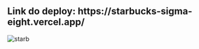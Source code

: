<h2>Link do deploy: https://starbucks-sigma-eight.vercel.app/</h2>


![starb](https://github.com/vinicius-bispo1/Starbucks/assets/118212495/c675caf6-5132-4a08-8025-81e060a3ef64)
